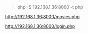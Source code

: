 > php -S 192.168.1.36:8000 -t php

http://192.168.1.36:8000/movies.php

http://192.168.1.36:8000/login.php